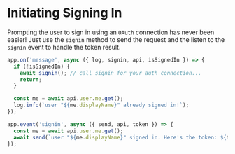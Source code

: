 # Initiating Signing In

Prompting the user to sign in using an `OAuth` connection has
never been easier! Just use the `signin` method to send the request
and the listen to the `signin` event to handle the token result.

<!-- langtabs-start -->
<!-- langtabs-start -->
```typescript
app.on('message', async ({ log, signin, api, isSignedIn }) => {
  if (!isSignedIn) {
    await signin(); // call signin for your auth connection...
    return;
  }

  const me = await api.user.me.get();
  log.info(`user "${me.displayName}" already signed in!`);
});

app.event('signin', async ({ send, api, token }) => {
  const me = await api.user.me.get();
  await send(`user "${me.displayName}" signed in. Here's the token: ${token}`);
});
```
<!-- langtabs-end -->
<!-- langtabs-end -->